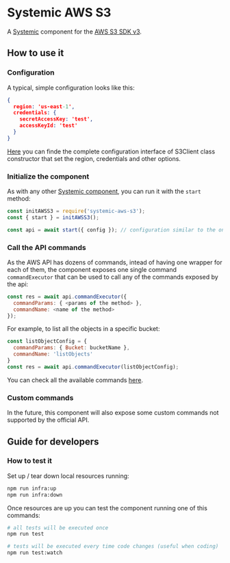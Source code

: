 # Systemic AWS S3

A [Systemic](https://guidesmiths.github.io/systemic/#/) component for the [AWS S3 SDK v3](https://docs.aws.amazon.com/AWSJavaScriptSDK/v3/latest/index.html).

## How to use it

### Configuration

A typical, simple configuration looks like this:

```json
{
  region: 'us-east-1',
  credentials: {
    secretAccessKey: 'test',
    accessKeyId: 'test'
  }
}
```

[Here](https://docs.aws.amazon.com/AWSJavaScriptSDK/v3/latest/clients/client-s3/interfaces/s3clientconfig.html) you can finde the complete configuration interface of S3Client class constructor that set the region, credentials and other options.

### Initialize the component

As with any other [Systemic component](https://guidesmiths.github.io/systemic/#/?id=components), you can run it with the `start` method:

```js
const initAWSS3 = require('systemic-aws-s3');
const { start } = initAWSS3();

const api = await start({ config }); // configuration similar to the one above
```

### Call the API commands

As the AWS API has dozens of commands, intead of having one wrapper for each of them, the component exposes one single command `commandExecutor` that can be used to call any of the commands exposed by the api:

```js
const res = await api.commandExecutor({
  commandParams: { <params of the method> },
  commandName: <name of the method>
});
```

For example, to list all the objects in a specific bucket:

```js
const listObjectConfig = {
  commandParams: { Bucket: bucketName },
  commandName: 'listObjects'
}
const res = await api.commandExecutor(listObjectConfig);
```

You can check all the available commands [here](https://docs.aws.amazon.com/AWSJavaScriptSDK/v3/latest/clients/client-s3/classes/s3.html).

### Custom commands

In the future, this component will also expose some custom commands not supported by the official API.

## Guide for developers

### How to test it

Set up / tear down local resources running:

```bash
npm run infra:up
npm run infra:down
```

Once resources are up you can test the component running one of this commands:

```bash
# all tests will be executed once
npm run test

# tests will be executed every time code changes (useful when coding)
npm run test:watch
```

